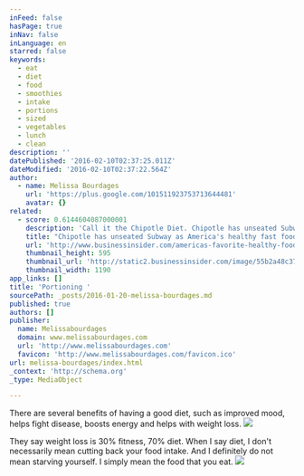 ```yaml
---
inFeed: false
hasPage: true
inNav: false
inLanguage: en
starred: false
keywords:
  - eat
  - diet
  - food
  - smoothies
  - intake
  - portions
  - sized
  - vegetables
  - lunch
  - clean
description: ''
datePublished: '2016-02-10T02:37:25.011Z'
dateModified: '2016-02-10T02:37:22.564Z'
author:
  - name: Melissa Bourdages
    url: 'https://plus.google.com/101511923753713644481'
    avatar: {}
related:
  - score: 0.6144604087000001
    description: 'Call it the Chipotle Diet. Chipotle has unseated Subway as the healthy fast food of choice, with people across the internet heralding the positive effects of eating at the burrito chain. One California man found fame by eating Chipotle for several months and retaining a bodybuilder physique.'
    title: "Chipotle has unseated Subway as America's healthy fast food of choice"
    url: 'http://www.businessinsider.com/americas-favorite-healthy-food-is-chipotle-2015-7'
    thumbnail_height: 595
    thumbnail_url: 'http://static2.businessinsider.com/image/55b2a48c371d2277018b987c-1190-625/chipotle-has-unseated-subway-as-americas-healthy-fast-food-of-choice.jpg'
    thumbnail_width: 1190
app_links: []
title: 'Portioning '
sourcePath: _posts/2016-01-20-melissa-bourdages.md
published: true
authors: []
publisher:
  name: Melissabourdages
  domain: www.melissabourdages.com
  url: 'http://www.melissabourdages.com'
  favicon: 'http://www.melissabourdages.com/favicon.ico'
url: melissa-bourdages/index.html
_context: 'http://schema.org'
_type: MediaObject

---
```

There are several benefits of having a good diet, such as improved mood, helps fight disease, boosts energy and helps with weight loss.
![](https://s3-us-west-2.amazonaws.com/the-grid-img/p/e76c8777aa8663f16a998124f3024b07d5f0d840.jpg)

They say weight loss is 30% fitness, 70% diet. When I say diet, I don't necessarily mean cutting back your food intake. And I definitely do not mean starving yourself. I simply mean the food that you eat.
![](https://s3-us-west-2.amazonaws.com/the-grid-img/p/9cf52251a9124460cdec918b2bd04942e8e704f8.jpg)